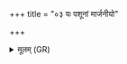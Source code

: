 +++
title = "०३ यः पशूनां मार्जनीयो"

+++
<details><summary>मूलम् (GR)</summary>

+++(PSK 20.38.3)+++यः पशूनां मार्जनीयो  
यं त्वम् अंशेन भेजिषे ।  
अभीहि तक्मन् गर्दभं  
न माम् अभ्येतुम् अर्हसि ॥
</details>